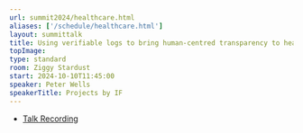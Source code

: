 ```yaml
---
url: summit2024/healthcare.html
aliases: ['/schedule/healthcare.html']
layout: summittalk
title: Using verifiable logs to bring human-centred transparency to healthcare
topImage:
type: standard
room: Ziggy Stardust
start: 2024-10-10T11:45:00
speaker: Peter Wells
speakerTitle: Projects by IF
---
```


<div class="font-google font-medium">

* [Talk Recording](https://youtu.be/Rj8l6Fd_iBg?si=CdCsqGpREbGX8pTU)

</div>